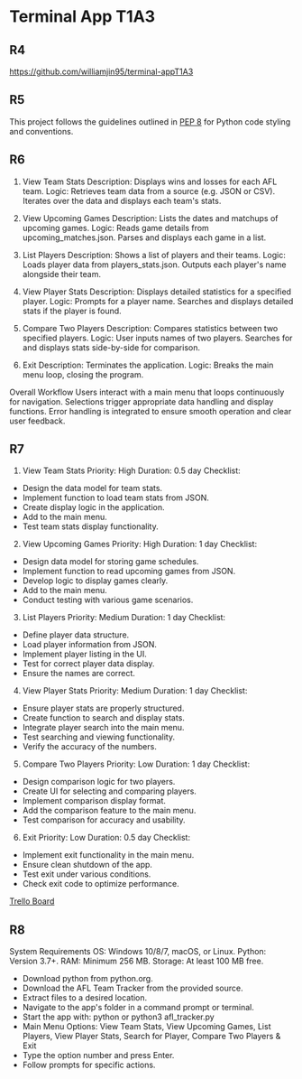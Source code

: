 # Terminal App T1A3 #

## R4 ##

https://github.com/williamjin95/terminal-appT1A3

## R5 ##

This project follows the guidelines outlined in [PEP 8](https://www.python.org/dev/peps/pep-0008/) for Python code styling and conventions.

## R6 ##

1. View Team Stats
Description: Displays wins and losses for each AFL team.
Logic: Retrieves team data from a source (e.g. JSON or CSV). Iterates over the data and displays each team's stats.

2. View Upcoming Games
Description: Lists the dates and matchups of upcoming games.
Logic: Reads game details from upcoming_matches.json. Parses and displays each game in a list.

3. List Players
Description: Shows a list of players and their teams.
Logic: Loads player data from players_stats.json. Outputs each player's name alongside their team.

4. View Player Stats
Description: Displays detailed statistics for a specified player.
Logic: Prompts for a player name. Searches and displays detailed stats if the player is found.

5. Compare Two Players
Description: Compares statistics between two specified players.
Logic: User inputs names of two players. Searches for and displays stats side-by-side for comparison.

6. Exit
Description: Terminates the application.
Logic: Breaks the main menu loop, closing the program.

Overall Workflow
Users interact with a main menu that loops continuously for navigation.
Selections trigger appropriate data handling and display functions.
Error handling is integrated to ensure smooth operation and clear user feedback.

## R7 ##

1. View Team Stats
Priority: High
Duration: 0.5 day
Checklist:

- Design the data model for team stats.
- Implement function to load team stats from JSON.
- Create display logic in the application.
- Add to the main menu.
- Test team stats display functionality.

2. View Upcoming Games
Priority: High
Duration: 1 day
Checklist:

- Design data model for storing game schedules.
- Implement function to read upcoming games from JSON.
- Develop logic to display games clearly.
- Add to the main menu.
- Conduct testing with various game scenarios.

3. List Players
Priority: Medium
Duration: 1 day
Checklist:

- Define player data structure.
- Load player information from JSON.
- Implement player listing in the UI.
- Test for correct player data display.
- Ensure the names are correct.

4. View Player Stats
Priority: Medium
Duration: 1 day
Checklist:

- Ensure player stats are properly structured.
- Create function to search and display stats.
- Integrate player search into the main menu.
- Test searching and viewing functionality.
- Verify the accuracy of the numbers.

5. Compare Two Players
Priority: Low
Duration: 1 day
Checklist:

- Design comparison logic for two players.
- Create UI for selecting and comparing players.
- Implement comparison display format.
- Add the comparison feature to the main menu.
- Test comparison for accuracy and usability.

6. Exit
Priority: Low
Duration: 0.5 day
Checklist:

- Implement exit functionality in the main menu.
- Ensure clean shutdown of the app.
- Test exit under various conditions.
- Check exit code to optimize performance.

[Trello Board](https://trello.com/b/34bz64G8)

## R8 ##

System Requirements
OS: Windows 10/8/7, macOS, or Linux.
Python: Version 3.7+.
RAM: Minimum 256 MB.
Storage: At least 100 MB free.

- Download python from python.org.
- Download the AFL Team Tracker from the provided source.
- Extract files to a desired location.
- Navigate to the app's folder in a command prompt or terminal.
- Start the app with: python or python3 afl_tracker.py
- Main Menu Options: View Team Stats, View Upcoming Games, List Players, View Player Stats, Search for Player, Compare Two Players & Exit
- Type the option number and press Enter.
- Follow prompts for specific actions.
